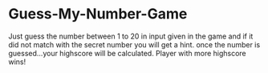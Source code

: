 # Guess-My-Number-Game

Just guess the number between 1 to 20 in input given in the game and if it did not match with the secret number you will get a hint.
once the number is guessed...your highscore will be calculated.
Player with more highscore wins!
